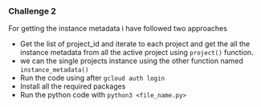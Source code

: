 ### Challenge 2

For getting the instance metadata i have followed two approaches

- Get the list of project_id and iterate to each project and get the all the instance metadata from all the active project using `project()` function.
- we can the single projects instance using the other function named `instance_metadata()`
- Run the code using after `gcloud auth login`
- Install all the required packages
- Run the python code with `python3 <file_name.py>`

